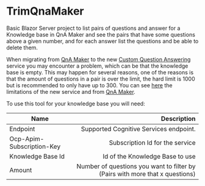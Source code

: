 # TrimQnaMaker

Basic Blazor Server project to list pairs of questions and answer for a Knowledge base in QnA Maker and see the pairs that have some questions above a given number, and for each answer list the questions and be able to delete them.

When migrating from [QnA Maker](https://www.qnamaker.ai/) to the new [Custom Question Answering](https://language.cognitive.azure.com/questionAnswering/projects) service you may encounter a problem, which can be that the knowledge base is empty. This may happen for several reasons, one of the reasons is that the amount of questions in a pair is over the limit, the hard limit is 1000 but is recommended to only have up to 300. You can see [here](https://learn.microsoft.com/en-us/azure/cognitive-services/QnAMaker/limits#knowledge-base-content-limits) the limitations of the new service and from [QnA Maker](https://learn.microsoft.com/en-us/azure/cognitive-services/language-service/question-answering/concepts/limits#knowledge-base-content-limits).

To use this tool for your knowledge base you will need: 

| Name | Description |
|--|---:|
|Endpoint|Supported Cognitive Services endpoint.
|Ocp-Apim-Subscription-Key	 |Subscription Id for the service
|Knowledge Base Id| Id of the Knowledge Base to use
|Amount|Number of questions you want to filter by (Pairs with more that x questions)